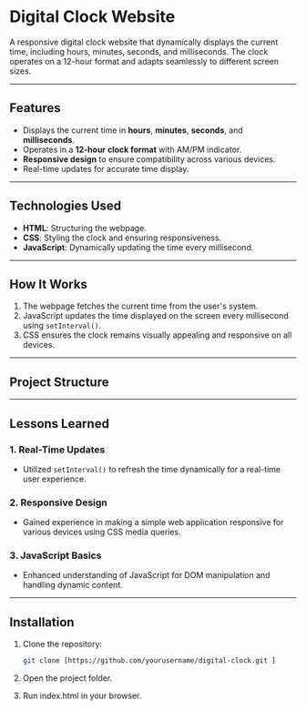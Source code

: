 # Digital Clock Website  

A responsive digital clock website that dynamically displays the current time, including hours, minutes, seconds, and milliseconds. The clock operates on a 12-hour format and adapts seamlessly to different screen sizes.

---

## Features  

- Displays the current time in **hours**, **minutes**, **seconds**, and **milliseconds**.  
- Operates in a **12-hour clock format** with AM/PM indicator.  
- **Responsive design** to ensure compatibility across various devices.  
- Real-time updates for accurate time display.  

---

## Technologies Used  

- **HTML**: Structuring the webpage.  
- **CSS**: Styling the clock and ensuring responsiveness.  
- **JavaScript**: Dynamically updating the time every millisecond.  

---

## How It Works  

1. The webpage fetches the current time from the user's system.  
2. JavaScript updates the time displayed on the screen every millisecond using `setInterval()`.  
3. CSS ensures the clock remains visually appealing and responsive on all devices.  

---

## Project Structure  

---

## Lessons Learned  

### 1. **Real-Time Updates**  
- Utilized `setInterval()` to refresh the time dynamically for a real-time user experience.  

### 2. **Responsive Design**  
- Gained experience in making a simple web application responsive for various devices using CSS media queries.  

### 3. **JavaScript Basics**  
- Enhanced understanding of JavaScript for DOM manipulation and handling dynamic content.  

---

## Installation  

1. Clone the repository:  
   ```bash  
   git clone [https://github.com/yourusername/digital-clock.git ]
2. Open the project folder.

3. Run index.html in your browser.




